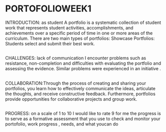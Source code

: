 # PORTOFOLIOWEEK1
INTRODUCTION: as student A portfolio is a systematic collection of student work that represents student activities, accomplishments, and achievements over a specific period of time in one or more areas of the curriculum. There are two main types of portfolios: Showcase Portfolios: Students select and submit their best work.
##
CHALLENGES: lack of communication I encounter problems such as resistance, non-completion and difficulties with evaluating the portfolio and assessing the evidence. Similar problems were experienced in an initiative 
.
##


COLLABORATION:Through the process of creating and sharing your portfolios, you learn how to effectively communicate the ideas, articulate the thoughts, and receive constructive feedback. Furthermore, portfolios provide opportunities for collaborative projects and group work.
##
##
PROGRESS: on a scale of 1 to 10 I would like to rate 9 
for me the progress is  to serve as a formative assessment that you use to check and monitor your portofolio, work progress , needs, and what youcan do
